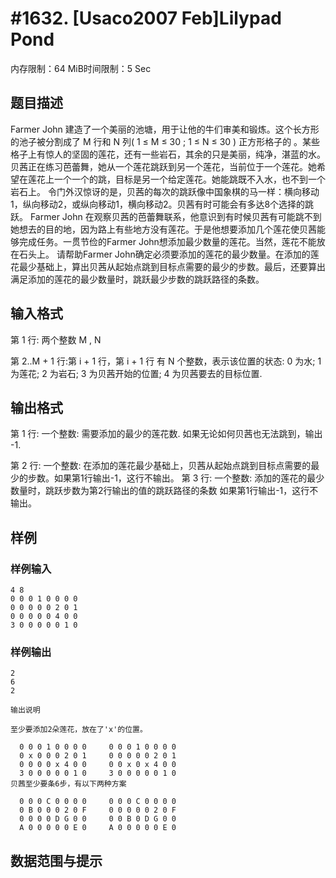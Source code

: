 # #1632. [Usaco2007 Feb]Lilypad Pond

内存限制：64 MiB时间限制：5 Sec

## 题目描述

Farmer John 建造了一个美丽的池塘，用于让他的牛们审美和锻炼。这个长方形的池子被分割成了 M 行和 N 列( 1 &le; M &le; 30 ; 1 &le; N &le; 30 ) 正方形格子的 。某些格子上有惊人的坚固的莲花，还有一些岩石，其余的只是美丽，纯净，湛蓝的水。 贝茜正在练习芭蕾舞，她从一个莲花跳跃到另一个莲花，当前位于一个莲花。她希望在莲花上一个一个的跳，目标是另一个给定莲花。她能跳既不入水，也不到一个岩石上。 令门外汉惊讶的是，贝茜的每次的跳跃像中国象棋的马一样：横向移动1，纵向移动2，或纵向移动1，横向移动2。贝茜有时可能会有多达8个选择的跳跃。 Farmer John 在观察贝茜的芭蕾舞联系，他意识到有时候贝茜有可能跳不到她想去的目的地，因为路上有些地方没有莲花。于是他想要添加几个莲花使贝茜能够完成任务。一贯节俭的Farmer John想添加最少数量的莲花。当然，莲花不能放在石头上。 请帮助Farmer John确定必须要添加的莲花的最少数量。在添加的莲花最少基础上，算出贝茜从起始点跳到目标点需要的最少的步数。最后，还要算出满足添加的莲花的最少数量时，跳跃最少步数的跳跃路径的条数。 

## 输入格式

第 1 行: 两个整数 M , N 

第 2..M + 1 行:第 i + 1 行，第 i + 1 行 有 N 个整数，表示该位置的状态: 0 为水; 1 为莲花; 2 为岩石; 3 为贝茜开始的位置; 4 为贝茜要去的目标位置.

## 输出格式

第 1 行: 一个整数: 需要添加的最少的莲花数. 如果无论如何贝茜也无法跳到，输出 -1.

 第 2 行: 一个整数: 在添加的莲花最少基础上，贝茜从起始点跳到目标点需要的最少的步数。如果第1行输出-1，这行不输出。 第 3 行: 一个整数: 添加的莲花的最少数量时，跳跃步数为第2行输出的值的跳跃路径的条数 如果第1行输出-1，这行不输出。 

## 样例

### 样例输入

    
    4 8
    0 0 0 1 0 0 0 0
    0 0 0 0 0 2 0 1
    0 0 0 0 0 4 0 0
    3 0 0 0 0 0 1 0
    
    

### 样例输出

    
    2
    6
    2
    
    输出说明 
    
    至少要添加2朵莲花，放在了'x'的位置。 
    
      0 0 0 1 0 0 0 0     0 0 0 1 0 0 0 0
      0 x 0 0 0 2 0 1     0 0 0 0 0 2 0 1
      0 0 0 0 x 4 0 0     0 0 x 0 x 4 0 0
      3 0 0 0 0 0 1 0     3 0 0 0 0 0 1 0
    贝茜至少要条6步，有以下两种方案 
    
      0 0 0 C 0 0 0 0     0 0 0 C 0 0 0 0
      0 B 0 0 0 2 0 F     0 0 0 0 0 2 0 F
      0 0 0 0 D G 0 0     0 0 B 0 D G 0 0
      A 0 0 0 0 0 E 0     A 0 0 0 0 0 E 0
    
    

## 数据范围与提示

